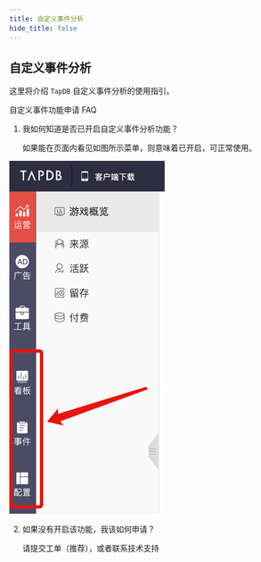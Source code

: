 ```yaml
---
title: 自定义事件分析
hide_title: false
---
```


## 自定义事件分析

这里将介绍 `TapDB` 自定义事件分析的使用指引。

自定义事件功能申请 FAQ
1. 我如何知道是否已开启自定义事件分析功能？
   
    如果能在页面内看见如图所示菜单，则意味着已开启，可正常使用。
    
![菜单](/img/customEvent/event_menu2.png)

2. 如果没有开启该功能，我该如何申请？
   
    请提交工单（推荐），或者联系技术支持

